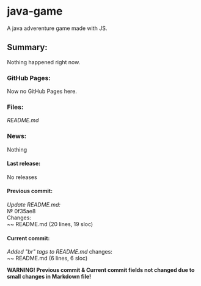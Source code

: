 # java-game
A java adverenture game made with JS.

## Summary:
Nothing happened right now.
### GitHub Pages:
Now no GitHub Pages here.
### Files:
_README.md_
### News:
Nothing

#### Last release:
No releases
#### Previous commit:
*Update README.md:*<br>
№ 0f35ae8<br>
Changes:<br>
~~ README.md (20 lines, 19 sloc)
#### Current commit:
*Added "br" tags to README.md* changes:<br>
~~ README.md (6 lines, 6 sloc)

<strong>WARNING! Previous commit & Current commit fields not changed due to small changes in Markdown file!</strong>
